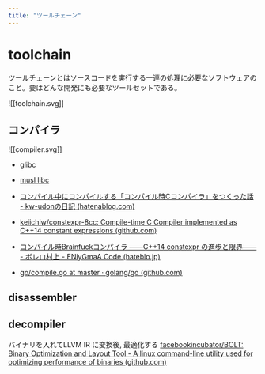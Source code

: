 ```yaml
---
title: "ツールチェーン"
---
```


# toolchain

ツールチェーンとはソースコードを実行する一連の処理に必要なソフトウェアのこと。要はどんな開発にも必要なツールセットである。

![[toolchain.svg]]

## コンパイラ

![[compiler.svg]]

- glibc
- [musl libc](https://musl.libc.org/)

- [コンパイル中にコンパイルする「コンパイル時Cコンパイラ」をつくった話 - kw-udonの日記 (hatenablog.com)](https://kw-udon.hatenablog.com/entry/2016/12/03/201722)
- [keiichiw/constexpr-8cc: Compile-time C Compiler implemented as C++14 constant expressions (github.com)](https://github.com/keiichiw/constexpr-8cc) 
- [コンパイル時Brainfuckコンパイラ ――C++14 constexpr の進歩と限界―― - ボレロ村上 - ENiyGmaA Code (hateblo.jp)](https://boleros.hateblo.jp/entry/2014/12/24/065155)
- [go/compile.go at master · golang/go (github.com)](https://github.com/golang/go/blob/master/src/cmd/compile/internal/ssa/compile.go#L331)

## disassembler

## decompiler

バイナリを入れてLLVM IR に変換後, 最適化する
[facebookincubator/BOLT: Binary Optimization and Layout Tool - A linux command-line utility used for optimizing performance of binaries (github.com)](https://github.com/facebookincubator/BOLT)
